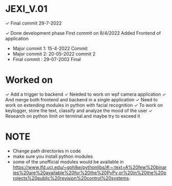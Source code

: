 # JEXI_V.01

✓ Final commit 29-7-2022


✓ Done development phase 
First commit on 8/4/2022 Added Frontend of application


* Major commit 1: 15-4-2022 Commit 
* Major commit 2: 20-05-2022 commit 2
* Final commit  : 29-07-2002 Final

# Worked on 
✓ Add a trigger to backend 
✓ Needed to work on wpf camera application 
✓ And merge both frontend and backend in a single application 
✓ Need to work on extending modules in python with facial recognition 
✓ To work on keylogger, store the text, classify and analyze the mood of the user
✓ Research on python limit on terminal and maybe try to exceed it 

# NOTE

* Change path directories in code 
* make sure you install python modules
* some of the unofficial modules would be available in https://www.lfd.uci.edu/~gohlke/pythonlibs/#:~:text=A%20few%20binaries%20are%20available%20for%20the%20PyPy,or%20in%20the%20projects%20public%20revision%20control%20systems.
